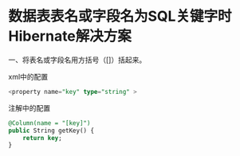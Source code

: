 # 数据表表名或字段名为SQL关键字时Hibernate解决方案

一、将表名或字段名用方括号（[]）括起来。

xml中的配置
``` sql
<property name="key" type="string" > 
```

注解中的配置
``` sql
@Column(name = "[key]")
public String getKey() {
    return key;
}
```